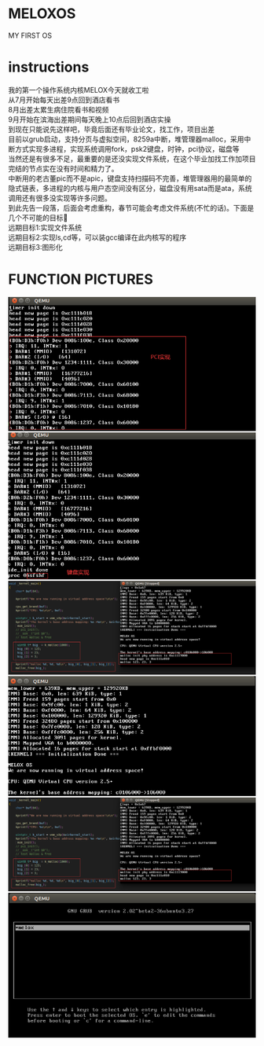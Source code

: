 # MELOXOS
MY FIRST OS
# instructions
我的第一个操作系统内核MELOX今天就收工啦 <br />
从7月开始每天出差9点回到酒店看书 <br />
8月出差太累生病住院看书和视频 <br />
9月开始在滨海出差期间每天晚上10点后回到酒店实操 <br />
到现在只能说先这样吧，毕竟后面还有毕业论文，找工作，项目出差 <br />
目前以grub启动，支持分页与虚拟空间，8259a中断，堆管理器malloc，采用中断方式实现多进程，实现系统调用fork，psk2键盘，时钟，pci协议，磁盘等 <br />
当然还是有很多不足，最重要的是还没实现文件系统，在这个毕业加找工作加项目完结的节点实在没有时间和精力了。 <br />
中断用的老古董pic而不是apic，键盘支持扫描码不完善，堆管理器用的最简单的隐式链表，多进程的内核与用户态空间没有区分，磁盘没有用sata而是ata，系统调用还有很多没实现等许多问题。 <br />
到此先告一段落，后面会考虑重构，春节可能会考虑文件系统(不忙的话)。下面是几个不可能的目标🤡 <br />
远期目标1:实现文件系统 <br />
远期目标2:实现ls,cd等，可以装gcc编译在此内核写的程序 <br />
远期目标3:图形化 <br />
# FUNCTION PICTURES
![image](https://github.com/JayZhouReverseClock/MELOXOS/blob/hd_blk/pictures/JVW%7B98XRURZ%24F%60704_Q.png)
![image](https://github.com/JayZhouReverseClock/MELOXOS/blob/hd_blk/pictures/J_O0TTDCZDOD_94L3%5D%2551JM.png)
![image](https://github.com/JayZhouReverseClock/MELOXOS/blob/hd_blk/pictures/%7D%5DVHLZKHCHTW3S535XJ%7D_0W.png)
![image](https://github.com/JayZhouReverseClock/MELOXOS/blob/hd_blk/pictures/MVUFFUX%40G766M8%5DSMGR_4P.png)
![image](https://github.com/JayZhouReverseClock/MELOXOS/blob/hd_blk/pictures/VHLZKHCHTW3S535XJ_0W.png)
![image](https://github.com/JayZhouReverseClock/MELOXOS/blob/hd_blk/pictures/ZGHOR%25YK82U8VBQSGW.png)


